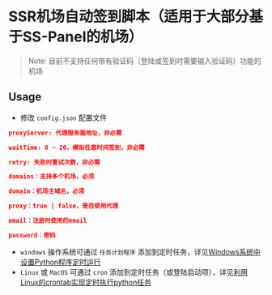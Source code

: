 # SSR机场自动签到脚本（适用于大部分基于SS-Panel的机场）

> Note: 目前不支持任何带有验证码（登陆或签到时需要输入验证码）功能的机场

## Usage
+ 修改 `config.json` 配置文件
```json
proxyServer: 代理服务器地址，非必需

waitTime: 0 ~ 20，模拟任意时间签到，非必需

retry: 失败时重试次数，非必需

domains：支持多个机场，必须

domain：机场主域名，必须

proxy：true | false，是否使用代理

email：注册时使用的email

password：密码
```
+ `windows` 操作系统可通过 `任务计划程序` 添加到定时任务，详见[Windows系统中设置Python程序定时运行](https://www.itcodemonkey.com/article/6098.html)
+ `Linux` 或 `MacOS` 可通过 `cron` 添加到定时任务（或登陆启动项），详见[利用Linux的crontab实现定时执行python任务](https://www.aisun.org/2018/07/linux+crontab+python/)